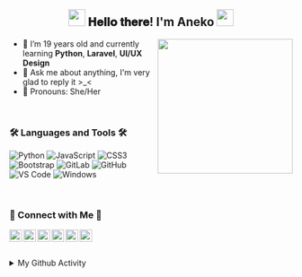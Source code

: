 <div align="center">
<h2><img src="https://media.giphy.com/media/ObNTw8Uzwy6KQ/giphy.gif" width="30px"> 𝐇𝐞𝐥𝐥𝐨 𝐭𝐡𝐞𝐫𝐞! I'm Aneko <img src="https://media.giphy.com/media/ObNTw8Uzwy6KQ/giphy.gif" width="30px"></h2>
</div>

<img align= "right" width= "240" src= "https://pa1.narvii.com/6580/8098c6e9207376889eeb0532d9f5a0723c4d73f5_hq.gif"/>

- 🌱 I’m 19 years old and currently learning <b>Python</b>, <b>Laravel</b>, <b>UI/UX Design</b>
- 💬 Ask me about anything, I'm very glad to reply it >_<
- 👧 Pronouns: She/Her

<br>

### 🛠 Languages and Tools 🛠

![Python](http://img.shields.io/badge/-Python-3776AB?style=flat-square&logo=python&logoColor=ffffff)
![JavaScript](https://img.shields.io/badge/-JavaScript-%23F7DF1C?style=flat-square&logo=javascript&logoColor=000000&labelColor=%23F7DF1C&color=%23FFCE5A)
![CSS3](https://img.shields.io/badge/-CSS3-%231572B6?style=flat-square&logo=css3)
![Bootstrap](https://img.shields.io/badge/-Bootstrap-563D7C?style=flat-square&logo=Bootstrap)
![GitLab](https://img.shields.io/badge/-GitLab-FCA121?style=flat-square&logo=gitlab)
![GitHub](https://img.shields.io/badge/-GitHub-181717?style=flat-square&logo=github)
![VS Code](http://img.shields.io/badge/-VS%20Code-007ACC?style=flat-square&logo=visual-studio-code&logoColor=ffffff)
![Windows](http://img.shields.io/badge/-Windows-0078D6?style=flat-square&logo=windows&logoColor=ffffff)

<br>

### 💛 Connect with Me 💛
<a href="https://t.me/shiltainda">
  <img align="left" alt="Aneko's Telegram" width="22px" src="https://web.telegram.org/img/logo_share.png" />
</a>

<a href="https://github.com/anekoinda">
  <img align="left" alt="Aneko's Github" width="22px" src="https://upload.wikimedia.org/wikipedia/commons/thumb/a/ae/Github-desktop-logo-symbol.svg/1024px-Github-desktop-logo-symbol.svg.png" />
</a>

<a href="https://instagram.com/shilta_inda/">
  <img align="left" alt="Aneko's Instagram" width="22px" src="https://upload.wikimedia.org/wikipedia/commons/thumb/a/a5/Instagram_icon.png/600px-Instagram_icon.png" />
</a>

<a href="https://www.facebook.com/people/mynameisaneko">
  <img align="left" alt="Aneko's Facebook" width="22px" src="https://facebookbrand.com/wp-content/uploads/2019/04/f_logo_RGB-Hex-Blue_512.png?w=512&h=512" />
</a>

<a href="https://twitter.com/anekoinda">
  <img align="left" alt="Aneko's Twitter" width="22px" src="https://cdn2.iconfinder.com/data/icons/metro-uinvert-dock/256/Twitter_NEW.png" />
</a>

<a href="https://www.linkedin.com/in/anekoinda/">
  <img align="left" alt="Aneko's Linkdein" width="22px" src="https://cdn3.iconfinder.com/data/icons/inficons/512/linkedin.png" />
</a>

<br/>
</details>

<br>
<br>

<details>
<summary>My Github Activity</summary>
<div align="center">
<p><img align="left" src="https://github-readme-stats.vercel.app/api/top-langs?username=anekoinda&show_icons=true&locale=en&layout=compact" /></p>
<p>&nbsp;<img align="center" src="https://github-readme-stats.vercel.app/api?username=anekoinda&show_icons=true&locale=en" width="410" /></p>
</details>
  
<br/>

